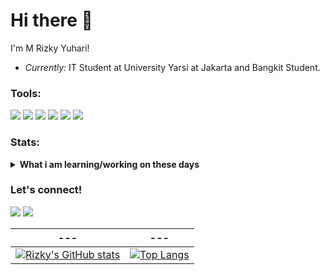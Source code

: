 # Hi there 👋

I'm M Rizky Yuhari!
- <i>Currently:</i> IT Student at University Yarsi at Jakarta and Bangkit Student.


### Tools:
<p>
 <img src="https://img.shields.io/badge/javascript-%23323330.svg?style=for-the-badge&logo=javascript&logoColor=%23F7DF1E">
 <img src="https://img.shields.io/badge/react_native-%2320232a.svg?style=for-the-badge&logo=react&logoColor=%2361DAFB">
    <img src="https://img.shields.io/badge/Visual%20Studio%20Code-0078d7.svg?style=for-the-badge&logo=visual-studio-code&logoColor=white">
    <img src="https://img.shields.io/badge/express.js-%23404d59.svg?style=for-the-badge&logo=express&logoColor=%2361DAFB">
    <img src="https://img.shields.io/badge/mysql-%2300f.svg?style=for-the-badge&logo=mysql&logoColor=white">
    <img src="https://img.shields.io/badge/GoogleCloud-%234285F4.svg?style=for-the-badge&logo=google-cloud&logoColor=white">
</p>

### Stats:
<details>
 <summary><strong>What i am learning/working on these days</strong></summary>
    - 🔭 I’m currently working on Cloud Engineering </br>
    - 🌱 I’m currently learning Javascript, React, and React Native </br>
    - 👯 I’m looking to collaborate on Mobile Apps, or Web Apps. </br>
    - 🤔 I’m looking for help with master of programming. hehe </br>
    - 💬 Ask me about anything.</br>
    - 📫 How to reach me: <a href="yuharimuhammadrizky@gmail.com">Email me!</a>  </br>
<!--     - 😄 Pronouns: He/Him </br>
    - ⚡ Fun fact: I'm attracted to women </br> -->
</details>

### Let's connect!
<p>
    <a href ="https://www.linkedin.com/in/muhammad-rizky-yuhari-009009229/"> 
<img src="https://img.shields.io/badge/linkedin-%230077B5.svg?style=for-the-badge&logo=linkedin&logoColor=white"></a>
 
   <a href ="https://www.instagram.com/mrizkyuh/"> 
<img src="https://img.shields.io/badge/Instagram-%23E4405F.svg?style=for-the-badge&logo=Instagram&logoColor=white"></a>
  
  
</p>



| --- | --- |
| --- | --- |
| [![Rizky's GitHub stats](https://github-readme-stats.vercel.app/api?username=rizkyyuhari&show_icons=true&hide_border=true&count_private=true&include_all_commits=true&theme=tokyonight)](https://github.com/rizkyyuhari)| [![Top Langs](https://github-readme-stats.vercel.app/api/top-langs/?username=rizkyyuhari&langs_count=8&layout=compact&show_icons=true&hide_border=true&count_private=true&include_all_commits=true&theme=tokyonight)](https://github.com/rizkyyuhari)

<!-- [![Rizky's GitHub stats](https://github-readme-stats.vercel.app/api?username=rizkyyuhari&theme=tokyonight)](https://github.com/rizkyyuhari/github-readme-stats) -->


<!-- ![Top Langs](https://github-readme-stats.vercel.app/api/top-langs/?username=rizkyyuhari&theme=tokyonight) -->
